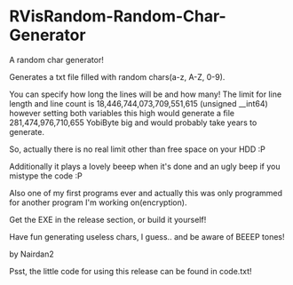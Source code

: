 # RVisRandom-Random-Char-Generator
A random char generator!

Generates a txt file filled with random chars(a-z, A-Z, 0-9).

You can specify how long the lines will be and how many!
The limit for line length and line count is 18,446,744,073,709,551,615 (unsigned __int64) however setting 
both variables this high would generate a file 281,474,976,710,655 YobiByte big and would probably take years to generate.

So, actually there is no real limit other than free space on your HDD :P

Additionally it plays a lovely beeep when it's done and an ugly beep if you mistype the code :P

Also one of my first programs ever and actually this was only programmed for another program I'm working on(encryption).

Get the EXE in the release section, or build it yourself!

Have fun generating useless chars, I guess.. and be aware of BEEEP tones!

by Nairdan2

Psst, the little code for using this release can be found in code.txt! 
